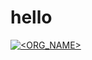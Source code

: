 # hello

[![<ORG_NAME>](https://https://circleci.com/gh/sagarnildass/hello.svg?style=svg)](<LINK>)

